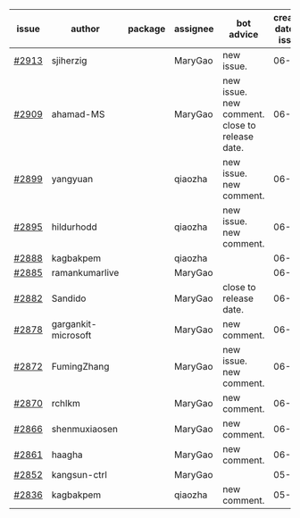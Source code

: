 | issue | author | package | assignee | bot advice | created date of issue | target release date | date from target |
| ------ | ------ | ------ | ------ | ------ | ------ | ------ | :-----: |
| [#2913](https://github.com/Azure/sdk-release-request/issues/2913) | sjiherzig |  | MaryGao | new issue. | 06-13 | 06-30 |  |
| [#2909](https://github.com/Azure/sdk-release-request/issues/2909) | ahamad-MS |  | MaryGao | new issue. new comment. close to release date.  | 06-13 | 06-15 | 0 |
| [#2899](https://github.com/Azure/sdk-release-request/issues/2899) | yangyuan |  | qiaozha | new issue. new comment. | 06-07 | 06-09 |  |
| [#2895](https://github.com/Azure/sdk-release-request/issues/2895) | hildurhodd |  | qiaozha | new issue. new comment. | 06-07 | 06-21 |  |
| [#2888](https://github.com/Azure/sdk-release-request/issues/2888) | kagbakpem |  | qiaozha |  | 06-06 | 06-08 |  |
| [#2885](https://github.com/Azure/sdk-release-request/issues/2885) | ramankumarlive |  | MaryGao |  | 06-04 | 06-30 |  |
| [#2882](https://github.com/Azure/sdk-release-request/issues/2882) | Sandido |  | MaryGao | close to release date.  | 06-03 | 06-13 | -2 |
| [#2878](https://github.com/Azure/sdk-release-request/issues/2878) | gargankit-microsoft |  | MaryGao | new comment. | 06-03 | 06-30 |  |
| [#2872](https://github.com/Azure/sdk-release-request/issues/2872) | FumingZhang |  | MaryGao | new issue. new comment. | 06-02 | 06-08 |  |
| [#2870](https://github.com/Azure/sdk-release-request/issues/2870) | rchlkm |  | MaryGao | new comment. | 06-01 | 06-08 |  |
| [#2866](https://github.com/Azure/sdk-release-request/issues/2866) | shenmuxiaosen |  | MaryGao | new comment. | 06-01 | 06-03 |  |
| [#2861](https://github.com/Azure/sdk-release-request/issues/2861) | haagha |  | MaryGao | new comment. | 06-01 | 06-03 |  |
| [#2852](https://github.com/Azure/sdk-release-request/issues/2852) | kangsun-ctrl |  | MaryGao |  | 05-31 | 06-02 |  |
| [#2836](https://github.com/Azure/sdk-release-request/issues/2836) | kagbakpem |  | qiaozha | new comment. | 05-23 | 05-25 |  |
